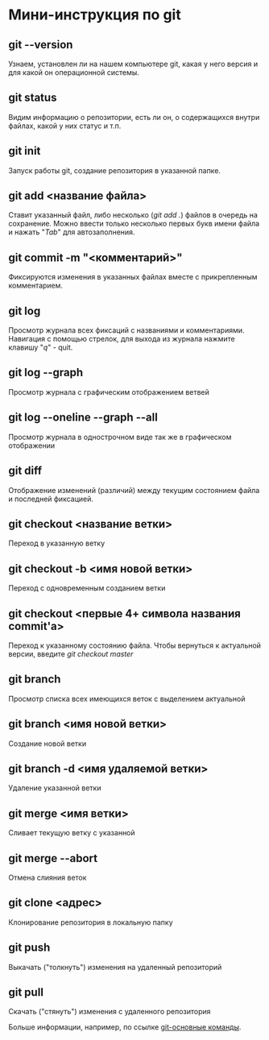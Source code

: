 # Мини-инструкция по git
## git --version
Узнаем, установлен ли на нашем компьютере git, какая у него версия и для какой он операционной системы.
## git status
Видим информацию о репозитории, есть ли он, о содержащихся внутри файлах, какой у них статус и т.п.
## git init
Запуск работы git, создание репозитория в указанной папке.
## git add <название файла>
Ставит указанный файл, либо несколько (*git add .*) файлов в очередь на сохранение. Можно ввести только несколько первых букв имени файла и нажать "*Tab*" для автозаполнения.
## git commit -m "<комментарий>"
Фиксируются изменения в указанных файлах вместе с прикрепленным комментарием.
## git log
Просмотр журнала всех фиксаций с названиями и комментариями. Навигация с помощью стрелок, для выхода из журнала нажмите клавишу "*q*" - quit.
## git log --graph
Просмотр журнала с графическим отображением ветвей
## git log --oneline --graph --all
Просмотр журнала в однострочном виде так же в графическом отображении
## git diff
Отображение изменений (различий) между текущим состоянием файла и последней фиксацией.
## git checkout <название ветки>
Переход в указанную ветку
## git checkout -b <имя новой ветки>
Переход с одновременным созданием ветки
## git checkout <первые 4+ символа названия commit'а>
Переход к указанному состоянию файла. Чтобы вернуться к актуальной версии, введите *git checkout master*
## git branch
Просмотр списка всех имеющихся веток с выделением актуальной
## git branch <имя новой ветки>
Создание новой ветки
## git branch -d <имя удаляемой ветки>
Удаление указанной ветки
## git merge <имя ветки>
Сливает текущую ветку с указанной
## git merge --abort
Отмена слияния веток
## git clone <адрес>
Клонирование репозитория в локальную папку
## git push
Выкачать ("толкнуть") изменения на удаленный репозиторий
## git pull
Скачать ("стянуть") изменения с удаленного репозитория

Больше информации, например, по ссылке [git-основные команды](https://git-scm.com/book/ru/v2/%D0%9F%D1%80%D0%B8%D0%BB%D0%BE%D0%B6%D0%B5%D0%BD%D0%B8%D0%B5-C%3A-%D0%9A%D0%BE%D0%BC%D0%B0%D0%BD%D0%B4%D1%8B-Git-%D0%9E%D1%81%D0%BD%D0%BE%D0%B2%D0%BD%D1%8B%D0%B5-%D0%BA%D0%BE%D0%BC%D0%B0%D0%BD%D0%B4%D1%8B).